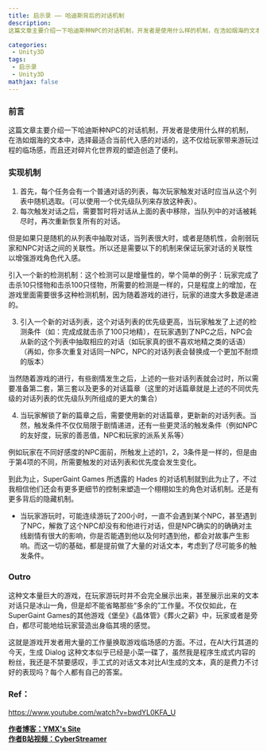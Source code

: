 ```yaml
---
title: 启示录 —— 哈迪斯背后的对话机制
description: 
这篇文章主要介绍一下哈迪斯种NPC的对话机制，开发者是使用什么样的机制，在浩如烟海的文本中，选择最适合当前代入感的对话的，这不仅给玩家带来游玩过程的临场感，而且还对碎片化世界观的塑造创造了便利。

categories:
 - Unity3D 
tags:
 - 启示录
 - Unity3D
mathjax: false
---
```



### 前言

这篇文章主要介绍一下哈迪斯种NPC的对话机制，开发者是使用什么样的机制，在浩如烟海的文本中，选择最适合当前代入感的对话的，这不仅给玩家带来游玩过程的临场感，而且还对碎片化世界观的塑造创造了便利。 


### 实现机制
   1. 首先，每个任务会有一个普通对话的列表，每次玩家触发对话时应当从这个列表中随机选取。（可以使用一个优先级队列来存放这种表）。
   2. 每次触发对话之后，需要暂时将对话从上面的表中移除，当队列中的对话被耗尽时，再次重新恢复所有的对话。

但是如果只是随机的从列表中抽取对话，当列表很大时，或者是随机性，会削弱玩家和NPC对话之间的关联性。所以还是需要以下的机制来保证玩家对话的关联性以增强游戏角色代入感。  

引入一个新的检测机制：这个检测可以是增量性的，举个简单的例子：玩家完成了击杀10只怪物和击杀100只怪物，所需要的检测是一样的，只是程度上的增加，在游戏里面需要很多这种检测机制，因为随着游戏的进行，玩家的进度大多数是递进的。

   3. 引入一个新的对话列表，这个对话列表的优先级更高，当玩家触发了上述的检测条件（如：完成成就击杀了100只地精），在玩家遇到了NPC之后，NPC会从新的这个列表中抽取相应的对话（如玩家真的很不喜欢地精之类的话语）（再如，你多次重复对话同一NPC，NPC的对话列表会替换成一个更加不耐烦的版本）

当然随着游戏的进行，有些剧情发生之后，上述的一些对话列表就会过时，所以需要准备第二套，第三套以及更多的对话篇章（这里的对话篇章就是上述的不同优先级的对话列表的优先级队列所组成的更大的集合）

   4. 当玩家解锁了新的篇章之后，需要使用新的对话篇章，更新新的对话列表。当然，触发条件不仅仅局限于剧情递进，还有一些更灵活的触发条件（例如NPC的友好度，玩家的善恶值，NPC和玩家的派系关系等）  
   
例如玩家在不同好感度的NPC面前，所触发上述的1，2，3条件是一样的，但是由于第4项的不同，所需要触发的对话列表和优先度会发生变化。

到此为止，SuperGaint Games 所透露的 Hades 的对话机制就到此为止了，不过我相信他们还会有更多更细节的控制来塑造一个栩栩如生的角色对话机制。还是有更多背后的隐藏机制。

- 当玩家游玩时，可能连续游玩了200小时，一直不会遇到某个NPC，甚至遇到了NPC，解救了这个NPC却没有和他进行对话，但是NPC确实的的确确对主线剧情有很大的影响，你是否能遇到他以及何时遇到他，都会对故事产生影响。而这一切的基础，都是提前做了大量的对话文本，考虑到了尽可能多的触发条件。




### Outro

这种文本量巨大的游戏，在玩家游玩时并不会完全展示出来，甚至展示出来的文本对话只是冰山一角，但是却不能省略那些“多余的”工作量。不仅仅如此，在SuperGaint Games的其他游戏《堡垒》《晶体管》《葬火之薪》中，玩家或者是旁白，都尽可能地给玩家营造出身临其境的感觉。  

这就是游戏开发者用大量的工作量换取游戏临场感的方面。不过，在AI大行其道的今天，生成 Dialog 这种文本似乎已经是小菜一碟了，虽然我是程序生成式内容的粉丝，我还是不禁要感叹，手工式的对话文本对比AI生成的文本，真的是费力不讨好的表现吗？每个人都有自己的答案。




### **Ref**：   
https://www.youtube.com/watch?v=bwdYL0KFA_U



 [**作者博客：YMX's Site**](http://yangmingxian.com/)  
 [**作者B站视频：CyberStreamer**](https://space.bilibili.com/22212765)




